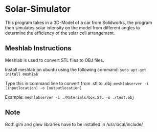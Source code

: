 # Solar-Simulator

This program takes in a 3D-Model of a car from Solidworks, the program then simulates solar intensity on the model from different angles to determine the efficiency of the solar cell arrangement.

## Meshlab Instructions 

Meshlab is used to convert STL files to OBJ files.

Install meshlab on ubuntu using the following command:
	`sudo apt-get install meshlab`

Type this in command line to convert from .stl to .obj:
	`meshlabserver -i [inputlocation] -o [outputlocation]`

Example:
	`meshlabserver -i ./Materials/box.STL -o ./test.obj`

## Note 

Both glm and glew libraries have to be installed in /usr/local/include/
